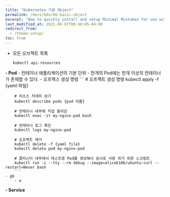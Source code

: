 ```yaml
---
title: "Kubernetes 기본 Object"
permalink: /devs/k8s/00-basic-object
excerpt: "How to quickly install and setup Minimal Mistakes for use with GitHub Pages."
last_modified_at: 2021-06-07T08:48:05-04:00
redirect_from:
  - /theme-setup/
toc: true
---
```


- 모든 오브젝트 목록
	```
	kubectl api-resources
	```
**- Pod**
	- 컨테이너 애플리케이션의 기본 단위
	- 한개의 Pod에는 한개 이상의 컨테이너가 존재할 수 있다.
	- 오프젝스 생성 명령
		```
		# 오프젝트 생성 명령
		kubectl apply -f {yaml 파일}
		
		# 리소스 자세히 보기
		kubectl describe pods {pod 이름}
		
		# 컨테이너 내부에 직접 들어감
		kubectl exec -it my-nginx-pod bash
		
		# 컨테이너 로그 확인
		kubectl logs my-nginx-pod
		
		# 오프젝트 제거
		kubectl delete -f {yaml file}
		kubectl deleto pod my-nginx-pod
		
		# 클러스터 내부에서 테스트용 Pod를 생성해서 임시로 사용 하기 위한 스크림트
		kubectl run -i --tty --rm debug --image=alicek106/ubuntu:curl --restart=Never bash
		```
	- gb
		- a
		

**- Service**
